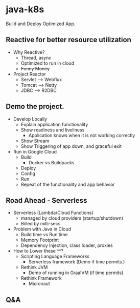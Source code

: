 # java-k8s
Build and Deploy Optimized App.

## Reactive for better resource utilization
* Why Reactive?
  * Thread, async
  * Optimized to run in cloud
  * ~~Funny Money~~ 
* Project Reactor
  * Servlet --> Webflux
  * Tomcat --> Netty
  * JDBC --> R2DBC
    
## Demo the project.
* Develop Locally
  * Explain application functionality
  * Show readiness and liveliness
    * Application knows when it is not working correctly
  * Show Stream 
  * Show Triggering of app down, and graceful exit
* Run in Google Cloud
  * Build
    * Docker vs Buildpacks
  * Deploy 
  * Config
  * Run
  * Repeat of the functionality and app behavior
  
## Road Ahead - Serverless
* Serverless (Lambda/Cloud Functions)
  * managed by cloud providers (startup/shutdown)
  * Billed by milli-secs
* Problem with Java in Cloud
  * Build time vs Run time 
  * Memory Footprint
  * Dependency Injection, class loader, proxies
* How to Lower these ^^?
  * Scripting Language Frameworks
    * Serverless framework (Demo if time permits.)
  * Rethink JVM
    * Demo of running in GraalVM (if time permits)
  * Rethink Framework
    * Micronaut
  
## Q&A
